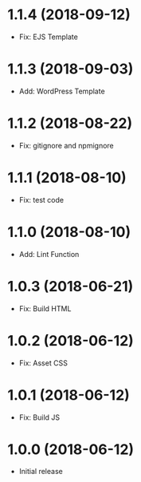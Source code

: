 # 1.1.4 (2018-09-12)

- Fix: EJS Template

# 1.1.3 (2018-09-03)

- Add: WordPress Template

# 1.1.2 (2018-08-22)

- Fix: gitignore and npmignore

# 1.1.1 (2018-08-10)

- Fix: test code

# 1.1.0 (2018-08-10)

- Add: Lint Function

# 1.0.3 (2018-06-21)

- Fix: Build HTML

# 1.0.2 (2018-06-12)

- Fix: Asset CSS

# 1.0.1 (2018-06-12)

- Fix: Build JS

# 1.0.0 (2018-06-12)

- Initial release
